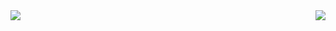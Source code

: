 <img src="https://github-readme-stats.vercel.app/api?username=putragilanq&show_icons=true&theme=radical" />
<img src="https://github-readme-stats.vercel.app/api/top-langs/?username=putragilanq&layout=compact&theme=radical&hide=html" align="right" />
